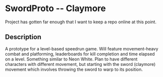 # SwordProto -- Claymore

Project has gotten far enough that I want to keep a repo online at this point.

## Description

A prototype for a level-based speedrun game. Will feature movement-heavy combat and platforming, leaderboards for kill completion and time elapsed on a level.
Something similar to Neon White.
Plan to have different characters with different movement, but starting with the sword (claymore) movement which involves throwing the sword to warp to its position.